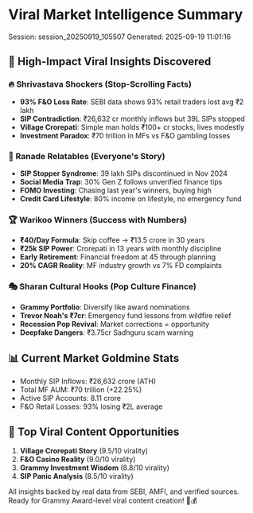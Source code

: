 # Viral Market Intelligence Summary
Session: session_20250919_105507
Generated: 2025-09-19 11:01:16

## 🎯 High-Impact Viral Insights Discovered

### 🔥 Shrivastava Shockers (Stop-Scrolling Facts)
- **93% F&O Loss Rate**: SEBI data shows 93% retail traders lost avg ₹2 lakh
- **SIP Contradiction**: ₹26,632 cr monthly inflows but 39L SIPs stopped
- **Village Crorepati**: Simple man holds ₹100+ cr stocks, lives modestly
- **Investment Paradox**: ₹70 trillion in MFs vs F&O gambling losses

### 💫 Ranade Relatables (Everyone's Story)
- **SIP Stopper Syndrome**: 39 lakh SIPs discontinued in Nov 2024
- **Social Media Trap**: 30% Gen Z follows unverified finance tips
- **FOMO Investing**: Chasing last year's winners, buying high
- **Credit Card Lifestyle**: 80% income on lifestyle, no emergency fund

### 🏆 Warikoo Winners (Success with Numbers)
- **₹40/Day Formula**: Skip coffee → ₹13.5 crore in 30 years
- **₹25k SIP Power**: Crorepati in 13 years with monthly discipline
- **Early Retirement**: Financial freedom at 45 through planning
- **20% CAGR Reality**: MF industry growth vs 7% FD complaints

### 🎭 Sharan Cultural Hooks (Pop Culture Finance)
- **Grammy Portfolio**: Diversify like award nominations
- **Trevor Noah's ₹7cr**: Emergency fund lessons from wildfire relief
- **Recession Pop Revival**: Market corrections = opportunity
- **Deepfake Dangers**: ₹3.75cr Sadhguru scam warning

## 📊 Current Market Goldmine Stats
- Monthly SIP Inflows: ₹26,632 crore (ATH)
- Total MF AUM: ₹70 trillion (+22.25%)
- Active SIP Accounts: 8.11 crore
- F&O Retail Losses: 93% losing ₹2L average

## 🚀 Top Viral Content Opportunities
1. **Village Crorepati Story** (9.5/10 virality)
2. **F&O Casino Reality** (9.0/10 virality)
3. **Grammy Investment Wisdom** (8.8/10 virality)
4. **SIP Panic Analysis** (8.5/10 virality)

All insights backed by real data from SEBI, AMFI, and verified sources.
Ready for Grammy Award-level viral content creation! 🎵💰
